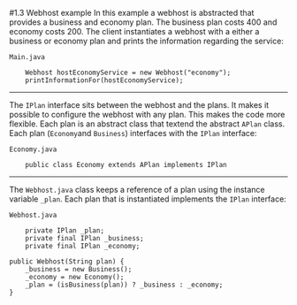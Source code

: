#1.3 Webhost example
In this example a webhost is abstracted that provides a business and economy plan. The business plan costs 400 and economy costs 200. The client instantiates a webhost with a either a business or economy plan and prints the information regarding the service:

`Main.java`

        Webhost hostEconomyService = new Webhost("economy");
        printInformationFor(hostEconomyService);

---
The `IPlan` interface sits between the webhost and the plans. It makes it possible to configure the webhost with any plan. This makes the code more flexible. Each plan is an abstract class that textend the abstract `APlan` class. Each plan (`Economy`and `Business`) interfaces with the `IPlan` interface:


`Economy.java`

        public class Economy extends APlan implements IPlan

---
The `Webhost.java` class keeps a reference of a plan using the instance variable `_plan`. Each plan that is instantiated implements the `IPlan` interface:

`Webhost.java`

        private IPlan _plan;
        private final IPlan _business;
        private final IPlan _economy;
        
	public Webhost(String plan) {
		_business = new Business();
		_economy = new Economy();
		_plan = (isBusiness(plan)) ? _business : _economy;
	}







    

